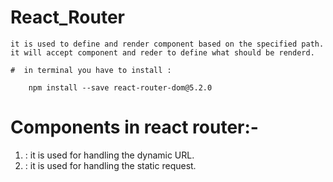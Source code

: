 # React_Router
    it is used to define and render component based on the specified path. it will accept component and reder to define what should be renderd.
    
    #  in terminal you have to install :
    
        npm install --save react-router-dom@5.2.0


# Components in react router:-
1. <BrowserRouter>: it is used for handling the dynamic URL.
2. <HashRouter>: it is used for handling the static request.
